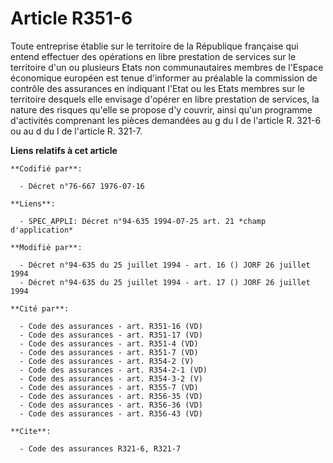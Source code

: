 # Article R351-6

Toute entreprise établie sur le territoire de la République française qui entend effectuer des opérations en libre prestation
de services sur le territoire d'un ou plusieurs Etats non communautaires membres de l'Espace économique européen est tenue
d'informer au préalable la commission de contrôle des assurances en indiquant l'Etat ou les Etats membres sur le territoire
desquels elle envisage d'opérer en libre prestation de services, la nature des risques qu'elle se propose d'y couvrir, ainsi
qu'un programme d'activités comprenant les pièces demandées au g du I de l'article R. 321-6 ou au d du I de l'article R.
321-7.

**Liens relatifs à cet article**

	**Codifié par**:

	  - Décret n°76-667 1976-07-16

	**Liens**:

	  - SPEC_APPLI: Décret n°94-635 1994-07-25 art. 21 *champ d'application*

	**Modifié par**:

	  - Décret n°94-635 du 25 juillet 1994 - art. 16 () JORF 26 juillet 1994
	  - Décret n°94-635 du 25 juillet 1994 - art. 17 () JORF 26 juillet 1994

	**Cité par**:

	  - Code des assurances - art. R351-16 (VD)
	  - Code des assurances - art. R351-17 (VD)
	  - Code des assurances - art. R351-4 (VD)
	  - Code des assurances - art. R351-7 (VD)
	  - Code des assurances - art. R354-2 (V)
	  - Code des assurances - art. R354-2-1 (VD)
	  - Code des assurances - art. R354-3-2 (V)
	  - Code des assurances - art. R355-7 (VD)
	  - Code des assurances - art. R356-35 (VD)
	  - Code des assurances - art. R356-36 (VD)
	  - Code des assurances - art. R356-43 (VD)

	**Cite**:

	  - Code des assurances R321-6, R321-7
